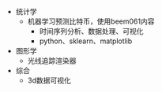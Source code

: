 - 统计学
	- 机器学习预测比特币，使用beem061内容
		- 时间序列分析、数据处理、可视化
		- python、sklearn、matplotlib
- 图形学
	- 光线追踪渲染器
- 综合
	- 3d数据可视化